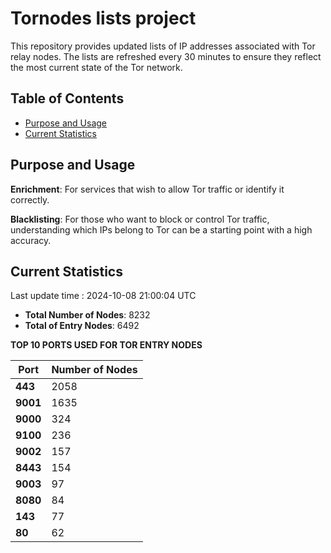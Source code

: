 # Tornodes lists project

This repository provides updated lists of IP addresses associated with Tor relay nodes. The lists are refreshed every 30 minutes to ensure they reflect the most current state of the Tor network.

## Table of Contents

- [Purpose and Usage](#purpose-and-usage)
- [Current Statistics](#current-statistics)


## Purpose and Usage

**Enrichment**: For services that wish to allow Tor traffic or identify it correctly.

**Blacklisting**: For those who want to block or control Tor traffic, understanding which IPs belong to Tor can be a starting point with a high accuracy.

## Current Statistics

Last update time : 2024-10-08 21:00:04 UTC

- **Total Number of Nodes**: 8232
- **Total of Entry Nodes**: 6492

**TOP 10 PORTS USED FOR TOR ENTRY NODES**

| **Port** | **Number of Nodes** |
|------|-----------------|
| **443**   | 2058  |
| **9001**   | 1635  |
| **9000**   | 324  |
| **9100**   | 236  |
| **9002**   | 157  |
| **8443**   | 154  |
| **9003**   | 97  |
| **8080**   | 84  |
| **143**   | 77  |
| **80**   | 62  |


